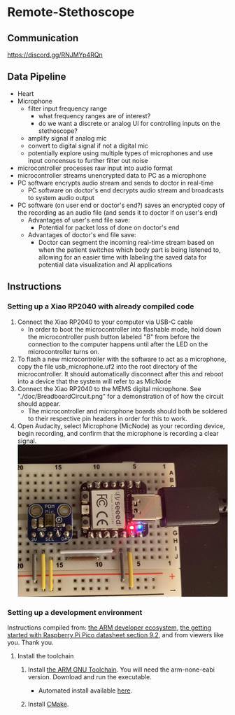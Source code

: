 # Remote-Stethoscope

## Communication
https://discord.gg/RNJMYp4RQn

## Data Pipeline 
- Heart
- Microphone
  - filter input frequency range
    - what frequency ranges are of interest?
    - do we want a discrete or analog UI for controlling inputs on the stethoscope?
  - amplify signal if analog mic
  - convert to digital signal if not a digital mic
  - potentially explore using multiple types of microphones and use input concensus to further filter out noise
- microcontroller processes raw input into audio format
- microcontroller streams unencrypted data to PC as a microphone
- PC software encrypts audio stream and sends to doctor in real-time
  - PC software on doctor's end decrypts audio stream and broadcasts to system audio output
- PC software (on user end or doctor's end?) saves an encrypted copy of the recording as an audio file (and sends it to doctor if on user's end)
  - Advantages of user's end file save:
    - Potential for packet loss of done on doctor's end
  - Advantages of doctor's end file save:
    - Doctor can segment the incoming real-time stream based on when the patient switches which body part is being listened to, allowing for an easier time with labeling the saved data for potential data visualization and AI applications

## Instructions
### Setting up a Xiao RP2040 with already compiled code
1. Connect the Xiao RP2040 to your computer via USB-C cable
    - In order to boot the microcontroller into flashable mode, hold down the microcontroller push button labeled "B" from before the connection to the computer happens until after the LED on the microcontroller turns on.
2. To flash a new microcontroller with the software to act as a microphone, copy the file usb_microphone.uf2 into the root directory of the microcontroller.  It should automatically disconnect after this and reboot into a device that the system will refer to as MicNode
3. Connect the Xiao RP2040 to the MEMS digital microphone.  See "./doc/BreadboardCircuit.png" for a demonstration of of how the circuit should appear.
    - The microcontroller and microphone boards should both be soldered to their respective pin headers in order for this to work.
4. Open Audacity, select Microphone (MicNode) as your recording device, begin recording, and confirm that the microphone is recording a clear signal.
![Circuit board connection map](./doc/BreadboardCircuit.png)

### Setting up a development environment
Instructions compiled from: [the ARM developer ecosystem](https://github.com/ArmDeveloperEcosystem/microphone-library-for-pico#building), [the getting started with Raspberry Pi Pico datasheet section 9.2](https://datasheets.raspberrypi.com/pico/getting-started-with-pico.pdf), and from viewers like you.  Thank you.

1. Install the toolchain
   1. Install [the ARM GNU Toolchain](https://developer.arm.com/tools-and-software/open-source-software/developer-tools/gnu-toolchain/downloads).  You will need the arm-none-eabi version.  Download and run the executable.
       - Automated install available [here](https://github.com/M-Nelyubov/Software-Installers/blob/main/applications/install-ArmGnuToolchain.ps1).

   1. Install [CMake](https://cmake.org/download/).


